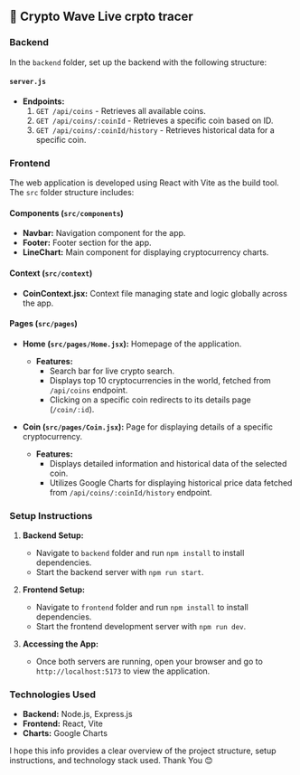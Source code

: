 ## 📝 Crypto Wave Live crpto tracer

### Backend

In the `backend` folder, set up the backend with the following structure:

#### `server.js`
- **Endpoints:**
  1. `GET /api/coins` - Retrieves all available coins.
  2. `GET /api/coins/:coinId` - Retrieves a specific coin based on ID.
  3. `GET /api/coins/:coinId/history` - Retrieves historical data for a specific coin.

### Frontend

The web application is developed using React with Vite as the build tool. The `src` folder structure includes:

#### Components (`src/components`)
- **Navbar:** Navigation component for the app.
- **Footer:** Footer section for the app.
- **LineChart:** Main component for displaying cryptocurrency charts.

#### Context (`src/context`)
- **CoinContext.jsx:** Context file managing state and logic globally across the app.

#### Pages (`src/pages`)
- **Home (`src/pages/Home.jsx`):** Homepage of the application.
  - **Features:**
    - Search bar for live crypto search.
    - Displays top 10 cryptocurrencies in the world, fetched from `/api/coins` endpoint.
    - Clicking on a specific coin redirects to its details page (`/coin/:id`).

- **Coin (`src/pages/Coin.jsx`):** Page for displaying details of a specific cryptocurrency.
  - **Features:**
    - Displays detailed information and historical data of the selected coin.
    - Utilizes Google Charts for displaying historical price data fetched from `/api/coins/:coinId/history` endpoint.

### Setup Instructions

1. **Backend Setup:**
   - Navigate to `backend` folder and run `npm install` to install dependencies.
   - Start the backend server with `npm run start`.

2. **Frontend Setup:**
   - Navigate to `frontend` folder and run `npm install` to install dependencies.
   - Start the frontend development server with `npm run dev`.

3. **Accessing the App:**
   - Once both servers are running, open your browser and go to `http://localhost:5173` to view the application.

### Technologies Used

- **Backend:** Node.js, Express.js
- **Frontend:** React, Vite
- **Charts:** Google Charts


I hope this info provides a clear overview of the project structure, setup instructions, and technology stack used.
Thank You 😊
